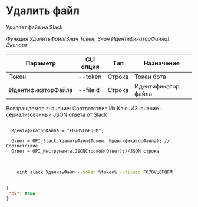 ﻿---
sidebar_position: 4
---

# Удалить файл
 Удаляет файл на Slack


*Функция УдалитьФайл(Знач Токен, Знач ИдентификаторФайла) Экспорт*

  | Параметр | CLI опция | Тип | Назначение |
  |-|-|-|-|
  | Токен | --token | Строка | Токен бота |
  | ИдентификаторФайла | --fileid | Строка | Идентификатор файла |

  
  Вовзращаемое значение:   Соответствие Из КлючИЗначение - сериализованный JSON ответа от Slack

```bsl title="Пример кода"
	
  ИдентификаторФайла = "F070VL6FQFM";

  Ответ = OPI_Slack.УдалитьФайл(Токен, ИдентификаторФайла); //Соответствие
  Ответ = OPI_Инструменты.JSONСтрокой(Ответ);//JSON строка
	
```

```sh title="Пример команд CLI"
    
    oint slack УдалитьФайл --token %token% --fileid F070VL6FQFM

```


```json title="Результат"

{
 "ok": true
}

```
